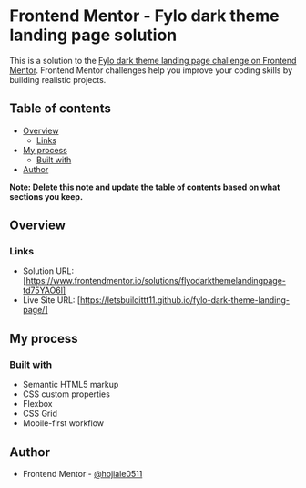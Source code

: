 # Frontend Mentor - Fylo dark theme landing page solution

This is a solution to the [Fylo dark theme landing page challenge on Frontend Mentor](https://www.frontendmentor.io/challenges/fylo-dark-theme-landing-page-5ca5f2d21e82137ec91a50fd). Frontend Mentor challenges help you improve your coding skills by building realistic projects. 

## Table of contents

- [Overview](#overview)
  - [Links](#links)
- [My process](#my-process)
  - [Built with](#built-with)
- [Author](#author)

**Note: Delete this note and update the table of contents based on what sections you keep.**

## Overview

### Links

- Solution URL: [https://www.frontendmentor.io/solutions/flyodarkthemelandingpage-td75YAO6l]
- Live Site URL: [https://letsbuildittt11.github.io/fylo-dark-theme-landing-page/]

## My process

### Built with

- Semantic HTML5 markup
- CSS custom properties
- Flexbox
- CSS Grid
- Mobile-first workflow


## Author

- Frontend Mentor - [@hojiale0511](https://www.frontendmentor.io/profile/hojiale0511)
